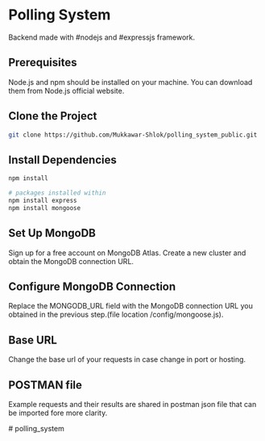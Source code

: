 # Polling System

Backend made with #nodejs and #expressjs framework.

## Prerequisites

Node.js and npm should be installed on your machine. You can download them from Node.js official website.

## Clone the Project


```bash
git clone https://github.com/Mukkawar-Shlok/polling_system_public.git
```

## Install Dependencies

```python
npm install

# packages installed within
npm install express
npm install mongoose
```
## Set Up MongoDB

Sign up for a free account on MongoDB Atlas.
Create a new cluster and obtain the MongoDB connection URL.

## Configure MongoDB Connection
Replace the MONGODB_URL field with the MongoDB connection URL you obtained in the previous step.(file location /config/mongoose.js).

## Base URL
Change the base url of your requests in case change in port or hosting.

## POSTMAN file
Example requests and their results are shared in postman json file that can be imported fore more clarity.

#   p o l l i n g _ s y s t e m  
 